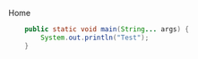 Home

```java
    public static void main(String... args) {
        System.out.println("Test");
    }
```